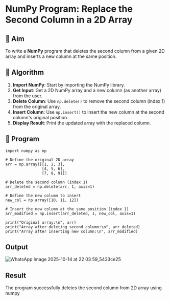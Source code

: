 # NumPy Program: Replace the Second Column in a 2D Array

## 🎯 Aim
To write a **NumPy** program that deletes the second column from a given 2D array and inserts a new column at the same position.

## 🧠 Algorithm
1. **Import NumPy**: Start by importing the NumPy library.
2. **Get Input**: Get a 2D NumPy array and a new column (as another array) from the user.
3. **Delete Column**: Use `np.delete()` to remove the second column (index 1) from the original array.
4. **Insert Column**: Use `np.insert()` to insert the new column at the second column's original position.
5. **Display Result**: Print the updated array with the replaced column.

## 🧾 Program
```
import numpy as np

# Define the original 2D array
arr = np.array([[1, 2, 3],
                [4, 5, 6],
                [7, 8, 9]])

# Delete the second column (index 1)
arr_deleted = np.delete(arr, 1, axis=1)

# Define the new column to insert
new_col = np.array([10, 11, 12])

# Insert the new column at the same position (index 1)
arr_modified = np.insert(arr_deleted, 1, new_col, axis=1)

print("Original array:\n", arr)
print("Array after deleting second column:\n", arr_deleted)
print("Array after inserting new column:\n", arr_modified)
```


## Output
![WhatsApp Image 2025-10-14 at 22 03 59_5433ce25](https://github.com/user-attachments/assets/91fcc2be-650e-4e73-88d4-be77657d376e)

## Result
The program successfully deletes the second column from 2D array using numpy
